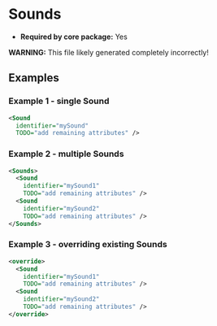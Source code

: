 # Sounds

- **Required by core package:** Yes

**WARNING:** This file likely generated completely incorrectly!

## Examples

### Example 1 - single Sound

```xml
<Sound
  identifier="mySound"
  TODO="add remaining attributes" />
```

### Example 2 - multiple Sounds

```xml
<Sounds>
  <Sound
    identifier="mySound1"
    TODO="add remaining attributes" />
  <Sound
    identifier="mySound2"
    TODO="add remaining attributes" />
</Sounds>
```

### Example 3 - overriding existing Sounds

```xml
<override>
  <Sound
    identifier="mySound1"
    TODO="add remaining attributes" />
  <Sound
    identifier="mySound2"
    TODO="add remaining attributes" />
</override>
```

